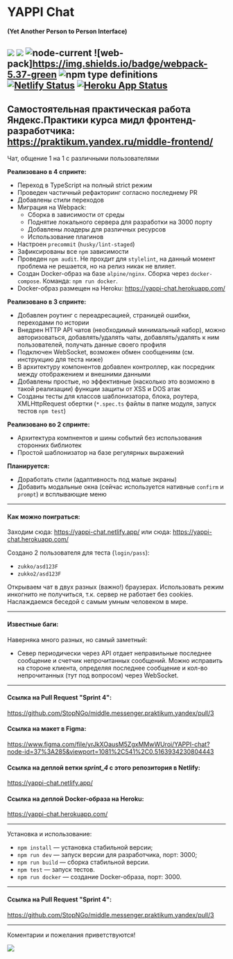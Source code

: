 
# YAPPI Chat

**(Yet Another Person to Person Interface)**

![](https://img.shields.io/badge/version-0.4.0-lightgrey)
![](https://img.shields.io/badge/ES-2020-green) ![node-current](https://img.shields.io/node/v/npm) ![web-pack]https://img.shields.io/badge/webpack-5.37-green ![npm type definitions](https://img.shields.io/npm/types/typescript)
[![Netlify Status](https://api.netlify.com/api/v1/badges/b04381de-147a-42f1-bf72-eff2e6dbd7f7/deploy-status)](https://app.netlify.com/sites/yappi-chat/deploys) [![Heroku App Status](http://heroku-shields.herokuapp.com/yappi-chat)](https://yappi-chat.herokuapp.com)
------------
Самостоятельная практическая работа Яндекс.Практики курса мидл фронтенд-разработчика:
https://praktikum.yandex.ru/middle-frontend/
------------
Чат, общение 1 на 1 с различными пользователями

**Реализовано в 4 спринте:**
- Переход в TypeScript на полный strict режим
- Проведен частичный рефакторинг согласно последнему PR
- Добавлены стили переходов
- Миграция на Webpack:
    - Сборка в зависимости от среды
    - Поднятие локального сервера для разработки на 3000 порту
    - Добавлены лоадеры для различных ресурсов
    - Использование плагинов
- Настроен `precommit` (`husky/lint-staged`)
- Зафиксированы все `npm` зависимости
- Проведен `npm audit`. Не прохдит для `stylelint`, на данный момент проблема не решается, но на релиз никак не влияет.
- Создан Docker-образ на базе `alpine/nginx`. Сборка через `docker-compose`. Команда: `npm run docker`.
- Docker-образ размещен на Heroku: https://yappi-chat.herokuapp.com/

**Реализовано в 3 спринте:**
- Добавлен роутинг с переадресацией, страницей ошибки, переходами по истории
- Внедрен HTTP API чатов (необходимый минимальный набор), можно авторизоваться, добавлять/удалять чаты, добавлять/удалять к ним пользователей, получать данные своего профиля
- Подключен WebSocket, возможен обмен сообщениям (см. инструкцию для теста ниже)
- В архитектуру компонентов добавлен контроллер, как посредник между отображением и внешними данными
- Добавлены простые, но эффективные (насколько это возможно в такой реализации) функции защиты от XSS и DOS атак
- Созданы тесты для классов шаблонизатора, блока, роутера, XMLHttpRequest обертки (`*.spec.ts` файлы в папке модуля, запуск тестов `npm test`)

**Реализовано во 2 спринте:**
- Архитектура компнентов и шины событий без использования сторонних библиотек
- Простой шаблонизатор на базе регулярных выражений

**Планируется:**
- Доработать стили (адаптивность под малые экраны)
- Добавить модальные окна (сейчас используется нативные `confirm` и `prompt`) и всплывающие меню

------------
#### Как можно поиграться:

Заходим сюда:
https://yappi-chat.netlify.app/
или сюда:
https://yappi-chat.herokuapp.com/

Создано 2 пользователя для теста (`login/pass`):
- `zukko/asd123F`
- `zukko2/asd123F`

Открываем чат в двух разных (важно!) браузерах. Использовать режим инкогнито не получиться, т.к. сервер не работает без cookies.
Наслаждаемся беседой с самым умным человеком в мире.

------------
#### Известные баги:

Наверняка много разных, но самый заметный:
- Север периодически через API отдает неправильные последнее сообщение и счетчик непрочитанных сообщений. Можно исправить на стороне клиента, определяя последнее сообщение и кол-во непрочитанных (тут под вопросом) через WebSocket.

------------
#### Ссылка на Pull Request "Sprint 4":

https://github.com/StopNGo/middle.messenger.praktikum.yandex/pull/3

#### Ссылка на макет в Figma:

https://www.figma.com/file/yrJkXOausM5ZgxMMwWUroi/YAPPI-chat?node-id=37%3A285&viewport=1081%2C541%2C0.5163934230804443

#### Ссылка на деплой ветки _sprint_4_ с этого репозитория в Netlify:

https://yappi-chat.netlify.app/


#### Ссылка на деплой Docker-образа на Heroku:

https://yappi-chat.herokuapp.com/


------------

Установка и использование:

-  `npm install` — установка стабильной версии;
-  `npm run dev` — запуск версии для разработчика, порт: 3000;
-  `npm run build` — сборка стабильной версии.
-  `npm test` — запуск тестов.
-  `npm run docker` — создание Docker-образа, порт: 3000.

------------
#### Ссылка на Pull Request "Sprint 4":

https://github.com/StopNGo/middle.messenger.praktikum.yandex/pull/3

------------
Коментарии и пожелания приветствуются!

![](https://media3.giphy.com/media/ME8tqJAgmQSH4Uo4Lg/giphy.gif?cid=ecf05e47mtq1fec44qom1ndttyqwheefa01ujz337keulekx&rid=giphy.gif)

